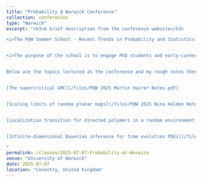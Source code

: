 ```yaml
---
title: "Probability @ Warwick Conference"
collection: conferences
type: "Warwick"
excerpt: "<h3>A brief description from the conference website</h3>

<i>The P@W Summer School - Recent Trends in Probability and Statistics is the inaugural summer school in Probability and Statistics that will be held at the University of Warwick from the 7th-11th July 2025. </i>


<i>The purpose of the school is to engage PhD students and early-career researchers with cutting-edge topics at the frontiers of current knowledge. It will feature four lecture courses by leading experts that will explore recent developments on different themes: stochastic PDEs, random planar maps, directed polymers and Bayesian inference for time evolution PDEs. The programme will be complemented by discussion and exercise sessions so to maximise interaction among participants and speakers.</i>


Below are the topics lectured at the conference and my rough notes thereof.


[The supercritical GMC](/files/P@W 2025 Martin Hairer Notes.pdf)


[Scaling limits of random planar maps](/files/P@W 2025 Nina Holden Notes.pdf)


[Localization transition for directed polymers in a random environment (in dimension larger than 3)](/files/P@W 2025 Nina Hubert Lacoin.pdf)


[Infinite-dimensional Bayesian inference for time evolution PDEs](/files/P@W 2025 Richard Nickl Notes.pdf)

"
permalink: /classes/2025-07-07-Probability-at-Warwick
venue: "University of Warwick"
date: 2025-07-07
location: "Coventry, United Kingdom"
---
```


